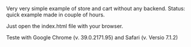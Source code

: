 Very very simple example of store and cart without any backend. Status: quick example made in couple of hours.

Just open the index.html file with your browser.

Teste with Google Chrome (v. 39.0.2171.95) and Safari (v. Versio 7.1.2)
